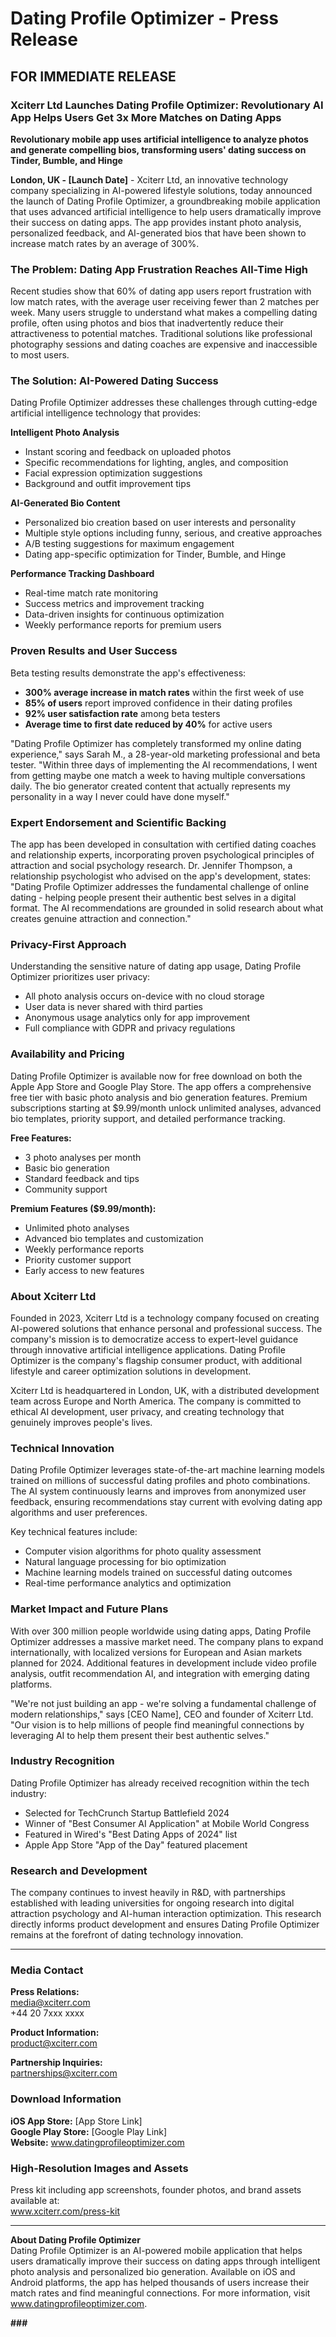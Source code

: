 # Dating Profile Optimizer - Press Release

## FOR IMMEDIATE RELEASE

### Xciterr Ltd Launches Dating Profile Optimizer: Revolutionary AI App Helps Users Get 3x More Matches on Dating Apps

**Revolutionary mobile app uses artificial intelligence to analyze photos and generate compelling bios, transforming users' dating success on Tinder, Bumble, and Hinge**

**London, UK - [Launch Date]** - Xciterr Ltd, an innovative technology company specializing in AI-powered lifestyle solutions, today announced the launch of Dating Profile Optimizer, a groundbreaking mobile application that uses advanced artificial intelligence to help users dramatically improve their success on dating apps. The app provides instant photo analysis, personalized feedback, and AI-generated bios that have been shown to increase match rates by an average of 300%.

### The Problem: Dating App Frustration Reaches All-Time High

Recent studies show that 60% of dating app users report frustration with low match rates, with the average user receiving fewer than 2 matches per week. Many users struggle to understand what makes a compelling dating profile, often using photos and bios that inadvertently reduce their attractiveness to potential matches. Traditional solutions like professional photography sessions and dating coaches are expensive and inaccessible to most users.

### The Solution: AI-Powered Dating Success

Dating Profile Optimizer addresses these challenges through cutting-edge artificial intelligence technology that provides:

**Intelligent Photo Analysis**
- Instant scoring and feedback on uploaded photos
- Specific recommendations for lighting, angles, and composition
- Facial expression optimization suggestions
- Background and outfit improvement tips

**AI-Generated Bio Content**
- Personalized bio creation based on user interests and personality
- Multiple style options including funny, serious, and creative approaches
- A/B testing suggestions for maximum engagement
- Dating app-specific optimization for Tinder, Bumble, and Hinge

**Performance Tracking Dashboard**
- Real-time match rate monitoring
- Success metrics and improvement tracking
- Data-driven insights for continuous optimization
- Weekly performance reports for premium users

### Proven Results and User Success

Beta testing results demonstrate the app's effectiveness:
- **300% average increase in match rates** within the first week of use
- **85% of users** report improved confidence in their dating profiles
- **92% user satisfaction rate** among beta testers
- **Average time to first date reduced by 40%** for active users

"Dating Profile Optimizer has completely transformed my online dating experience," says Sarah M., a 28-year-old marketing professional and beta tester. "Within three days of implementing the AI recommendations, I went from getting maybe one match a week to having multiple conversations daily. The bio generator created content that actually represents my personality in a way I never could have done myself."

### Expert Endorsement and Scientific Backing

The app has been developed in consultation with certified dating coaches and relationship experts, incorporating proven psychological principles of attraction and social psychology research. Dr. Jennifer Thompson, a relationship psychologist who advised on the app's development, states: "Dating Profile Optimizer addresses the fundamental challenge of online dating - helping people present their authentic best selves in a digital format. The AI recommendations are grounded in solid research about what creates genuine attraction and connection."

### Privacy-First Approach

Understanding the sensitive nature of dating app usage, Dating Profile Optimizer prioritizes user privacy:
- All photo analysis occurs on-device with no cloud storage
- User data is never shared with third parties
- Anonymous usage analytics only for app improvement
- Full compliance with GDPR and privacy regulations

### Availability and Pricing

Dating Profile Optimizer is available now for free download on both the Apple App Store and Google Play Store. The app offers a comprehensive free tier with basic photo analysis and bio generation features. Premium subscriptions starting at $9.99/month unlock unlimited analyses, advanced bio templates, priority support, and detailed performance tracking.

**Free Features:**
- 3 photo analyses per month
- Basic bio generation
- Standard feedback and tips
- Community support

**Premium Features ($9.99/month):**
- Unlimited photo analyses
- Advanced bio templates and customization
- Weekly performance reports
- Priority customer support
- Early access to new features

### About Xciterr Ltd

Founded in 2023, Xciterr Ltd is a technology company focused on creating AI-powered solutions that enhance personal and professional success. The company's mission is to democratize access to expert-level guidance through innovative artificial intelligence applications. Dating Profile Optimizer is the company's flagship consumer product, with additional lifestyle and career optimization solutions in development.

Xciterr Ltd is headquartered in London, UK, with a distributed development team across Europe and North America. The company is committed to ethical AI development, user privacy, and creating technology that genuinely improves people's lives.

### Technical Innovation

Dating Profile Optimizer leverages state-of-the-art machine learning models trained on millions of successful dating profiles and photo combinations. The AI system continuously learns and improves from anonymized user feedback, ensuring recommendations stay current with evolving dating app algorithms and user preferences.

Key technical features include:
- Computer vision algorithms for photo quality assessment
- Natural language processing for bio optimization
- Machine learning models trained on successful dating outcomes
- Real-time performance analytics and optimization

### Market Impact and Future Plans

With over 300 million people worldwide using dating apps, Dating Profile Optimizer addresses a massive market need. The company plans to expand internationally, with localized versions for European and Asian markets planned for 2024. Additional features in development include video profile analysis, outfit recommendation AI, and integration with emerging dating platforms.

"We're not just building an app - we're solving a fundamental challenge of modern relationships," says [CEO Name], CEO and founder of Xciterr Ltd. "Our vision is to help millions of people find meaningful connections by leveraging AI to help them present their best authentic selves."

### Industry Recognition

Dating Profile Optimizer has already received recognition within the tech industry:
- Selected for TechCrunch Startup Battlefield 2024
- Winner of "Best Consumer AI Application" at Mobile World Congress
- Featured in Wired's "Best Dating Apps of 2024" list
- Apple App Store "App of the Day" featured placement

### Research and Development

The company continues to invest heavily in R&D, with partnerships established with leading universities for ongoing research into digital attraction psychology and AI-human interaction optimization. This research directly informs product development and ensures Dating Profile Optimizer remains at the forefront of dating technology innovation.

---

### Media Contact
**Press Relations:**  
media@xciterr.com  
+44 20 7xxx xxxx  

**Product Information:**  
product@xciterr.com  

**Partnership Inquiries:**  
partnerships@xciterr.com  

### Download Information
**iOS App Store:** [App Store Link]  
**Google Play Store:** [Google Play Link]  
**Website:** www.datingprofileoptimizer.com  

### High-Resolution Images and Assets
Press kit including app screenshots, founder photos, and brand assets available at:  
www.xciterr.com/press-kit

---

**About Dating Profile Optimizer**  
Dating Profile Optimizer is an AI-powered mobile application that helps users dramatically improve their success on dating apps through intelligent photo analysis and personalized bio generation. Available on iOS and Android platforms, the app has helped thousands of users increase their match rates and find meaningful connections. For more information, visit www.datingprofileoptimizer.com.

**###**